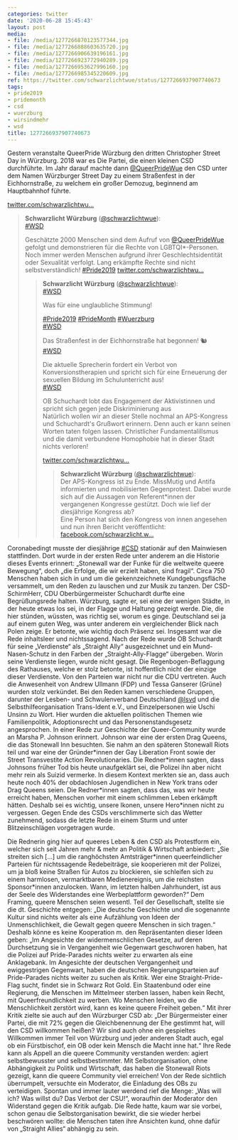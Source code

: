 ```yaml
---
categories: twitter
date: '2020-06-28 15:45:43'
layout: post
media:
- file: /media/1277266870123577344.jpg
- file: /media/1277266888603635720.jpg
- file: /media/1277266906639196161.jpg
- file: /media/1277266923772940289.jpg
- file: /media/1277266953627996160.jpg
- file: /media/1277266985345220609.jpg
ref: https://twitter.com/schwarzlichtwue/status/1277266937907740673
tags:
- pride2019
- pridemonth
- csd
- wuerzburg
- wirsindmehr
- wsd
title: 1277266937907740673
---
```

Gestern veranstalte QueerPride Würzburg den dritten Christopher Street Day in Würzburg. 
2018 war es Die Partei, die einen kleinen CSD durchführte. Im Jahr darauf machte dann [@QueerPrideWue](https://twitter.com/QueerPrideWue) den CSD unter dem Namen Würzburger Street Day zu einem Straßenfest in der Eichhornstraße, zu welchem ein großer Demozug, beginnend am Hauptbahnhof führte.

[twitter.com/schwarzlichtwu…](https://twitter.com/schwarzlichtwue/status/1144939070189113344?s=19)
> <b>Schwarzlicht Würzburg</b> ([@schwarzlichtwue](https://twitter.com/schwarzlichtwue)):  
>[#WSD](/t/wsd)  
>  
>Geschätzte 2000 Menschen sind dem Aufruf von [@QueerPrideWue](https://twitter.com/QueerPrideWue) gefolgt und demonstrieren für die Rechte von LGBTQI\*-Personen. Noch immer werden Menschen aufgrund ihrer Geschlechtsidentität oder Sexualität verfolgt. Lang erkämpfte Rechte sind nicht selbstverständlich! [#Pride2019](/t/pride2019) [twitter.com/schwarzlichtwu…](https://twitter.com/schwarzlichtwue/status/1144935802998272000)  
>> <b>Schwarzlicht Würzburg</b> ([@schwarzlichtwue](https://twitter.com/schwarzlichtwue)):    
>>[#WSD](/t/wsd)    
>>    
>>Was für eine unglaubliche Stimmung!    
>>    
>>[#Pride2019](/t/pride2019) [#PrideMonth](/t/pridemonth) [#Wuerzburg](/t/wuerzburg)     
>>[#WSD](/t/wsd)    
>>    
>>Das Straßenfest in der Eichhornstraße hat begonnen! 🐿️    
>>[#WSD](/t/wsd)    
>>    
>>Die aktuelle Sprecherin fordert ein Verbot von Konversionstherapien und spricht sich für eine Erneuerung der sexuellen Bildung im Schulunterricht aus!    
>>[#WSD](/t/wsd)    
>>    
>>OB Schuchardt lobt das Engagement der Aktivistinnen und spricht sich gegen jede Diskriminierung aus    
>>Natürlich wollen wir an dieser Stelle nochmal an APS-Kongress und Schuchardt's Grußwort erinnern. Denn auch er kann seinen Worten taten folgen lassen. Christlicher Fundamentalillsmus und die damit verbundene Homophobie hat in dieser Stadt nichts verloren!    
>>    
>>[twitter.com/schwarzlichtwu…](https://twitter.com/schwarzlichtwue/status/1138065416100700160?s=19)    
>>> <b>Schwarzlicht Würzburg</b> ([@schwarzlichtwue](https://twitter.com/schwarzlichtwue)):      
>>>Der APS-Kongress ist zu Ende. MissMutig und Antifa informierten und mobilisierten Gegenprotest. Dabei wurde sich auf die Aussagen von Referent\*innen der vergangenen Kongresse gestützt. Doch wie lief der diesjährige Kongress ab?       
>>>Eine Person hat sich den Kongress von innen angesehen und nun ihren Bericht veröffentlicht:  [facebook.com/schwarzlicht.w…](https://www.facebook.com/schwarzlicht.wue/photos/a.194568367617878/587506158324095/?type=3&theater)      
>>    
>>    
>  
>  


Coronabedingt musste der diesjährige [#CSD](/t/csd) stationär auf den Mainwiesen stattfinden. 
Dort wurde in der ersten Rede unter anderem an die Historie dieses Events erinnert: „Stonewall war der Funke für die weltweite queere Bewegung“, doch „die Erfolge, die wir erzielt haben, sind fragil“.
Circa 750 Menschen haben sich in und um die gekennzeichnete Kundgebungsfläche versammelt, um den Reden zu lauschen und zur Musik zu tanzen.
Der CSD-SchirmHerr, CDU Oberbürgermeister Schuchardt durfte eine Begrüßungsrede halten. Würzburg, sagte er, sei eine der wenigen Städte, in der heute etwas los sei, in der Flagge und Haltung gezeigt werde.
Die, die hier stünden, wüssten, was richtig sei, worum es ginge. Deutschland sei ja auf einem guten Weg, was unter anderem ein vergleichender Blick nach Polen zeige. Er betonte, wie wichtig doch Präsenz sei. Insgesamt war die Rede inhaltsleer und nichtssagend.
Nach der Rede wurde OB Schuchardt für seine „Verdienste“ als „Straight Ally“ ausgezeichnet und ein Mund-Nasen-Schutz in den Farben der „Straight-Ally-Flagge“ übergeben.
Worin seine Verdienste liegen, wurde nicht gesagt. Die Regenbogen-Beflaggung des Rathauses, welche er stolz betonte, ist hoffentlich nicht der einzige dieser Verdienste.
Von den Parteien war nicht nur die CDU vertreten. Auch die Anwesenheit von Andrew Ullmann (FDP) und Tessa Ganserer (Grüne) wurden stolz verkündet.
Bei den Reden kamen verschiedene Gruppen, darunter der Lesben- und Schwulenverband Deutschland [@lsvd](https://twitter.com/lsvd) und die Selbsthilfeorganisation Trans-Ident e.V., und Einzelpersonen wie Uschi Unsinn zu Wort.
Hier wurden die aktuellen politischen Themen wie Familienpolitik, Adoptionsrecht und das Personenstandsgesetz angesprochen.
In einer Rede zur Geschichte der Queer-Community wurde an Marsha P. Johnson erinnert. Johnson war eine der ersten Drag Queens, die das Stonewall Inn besuchten.
Sie nahm an den späteren Stonewall Riots teil und war eine der Gründer\*innen der Gay Liberation Front sowie der Street Transvestite Action Revolutionaries.
Die Redner\*innen sagten, dass Johnsons früher Tod bis heute unaufgeklärt sei, die Polizei ihn aber nicht mehr rein als Suizid vermerke. In diesem Kontext merkten sie an, dass auch heute noch 40% der obdachlosen Jugendlichen in New York trans oder Drag Queens seien.
Die Redner\*innen sagten, dass das, was wir heute erreicht haben, Menschen vorher mit einem schlimmen Leben erkämpft hätten. Deshalb sei es wichtig, unsere Ikonen, unsere Hero\*innen nicht zu vergessen.
Gegen Ende des CSDs verschlimmerte sich das Wetter zunehmend, sodass die letzte Rede in einem Sturm und unter Blitzeinschlägen vorgetragen wurde.

Die Rednerin ging hier auf queeres Leben &amp; den CSD als Protestform ein, welcher sich seit Jahren mehr &amp; mehr an Politik &amp; Wirtschaft anbiedert: „Sie streiten sich […] um die ranghöchsten Amtsträger\*innen queerfeindlicher Parteien für nichtssagende Redebeiträge, sie kooperieren mit der Polizei, um ja bloß keine Straßen für Autos zu blockieren, sie schleifen sich zu einem harmlosen, vermarktbaren Medienereignis, um die reichsten Sponsor\*innen anzulocken. Wann, im letzten halben Jahrhundert, ist aus der Seele des Widerstandes eine Werbeplattform geworden?“
Dem Framing, queere Menschen seien wesentl. Teil der Gesellschaft, stellte sie die dt. Geschichte entgegen: „Die deutsche Geschichte und die sogenannte Kultur sind nichts weiter als eine Aufzählung von Ideen der Unmenschlichkeit, die Gewalt gegen queere Menschen in sich tragen.“
Deshalb könne es keine Kooperation m. den Repräsentanten dieser Ideen geben: „Im Angesichte der widermenschlichen Gesetze, auf deren Durchsetzung sie in Vergangenheit wie Gegenwart geschworen haben, hat die Polizei auf Pride-Parades nichts weiter zu erwarten als eine Anklagebank.
Im Angesichte der deutschen Vergangenheit und ewiggestrigen Gegenwart, haben die deutschen Regierungsparteien auf Pride-Parades nichts weiter zu suchen als Kritik. Wer eine Straight-Pride-Flag sucht, findet sie in Schwarz Rot Gold.
Ein Staatenbund oder eine Regierung, die Menschen im Mittelmeer sterben lassen, haben kein Recht, mit Queerfreundlichkeit zu werben. Wo Menschen leiden, wo die Menschlichkeit zerstört wird, kann es keine queere Freiheit geben.“
Mit ihrer Kritik zielte sie auch auf den Würzburger CSD ab: „Der Bürgermeister einer Partei, die mit 72% gegen die Gleichbenennung der Ehe gestimmt hat, will den CSD willkommen heißen?
Wir sind auch ohne ein gespieltes Willkommen immer Teil von Würzburg und jeder anderen Stadt auch, egal ob ein Fürstbischof, ein OB oder kein Mensch die Macht inne hat.“
Ihre Rede kann als Appell an die queere Community verstanden werden: agiert selbstbewusster und selbstbestimmter. Mit Selbstorganisation, ohne Abhängigkeit zu Politik und Wirtschaft, das haben die Stonewall Riots gezeigt, kann die queere Community viel erreichen!
Von der Rede sichtlich überrumpelt, versuchte ein Moderator, die Einladung des OBs zu verteidigen. Spontan und immer lauter werdend rief die Menge: „Was will ich? Was willst du? Das Verbot der CSU!“, woraufhin der Moderator den Widerstand gegen die Kritik aufgab.
Die Rede hatte, kaum war sie vorbei, schon genau die Selbstorganisation bewirkt, die sie wieder herbei beschwören wollte: die Menschen taten ihre Ansichten kund, ohne dafür von „Straight Allies“ abhängig zu sein.